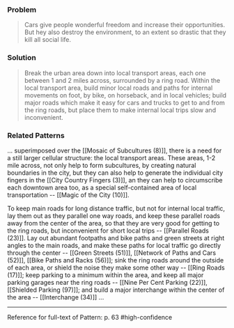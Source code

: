 ### Problem
>Cars give people wonderful freedom and increase their opportunities. But hey also destroy the environment, to an extent so drastic that they kill all social life.

### Solution
>Break the urban area down into local transport areas, each one between 1 and 2 miles across, surrounded by a ring road. Within the local transport area, build minor local roads and paths for internal movements on foot, by bike, on horseback, and in local vehicles; build major roads which make it easy for cars and trucks to get to and from the ring roads, but place them to make internal local trips slow and inconvenient.

### Related Patterns
... superimposed over the [[Mosaic of Subcultures (8)]], there is a need for a still larger cellular structure: the local transport areas. These areas, 1-2 mile across, not only help to form subcultures, by creating natural boundaries in the city, but they can also help to generate the individual city fingers in the [[City Country Fingers (3)]], an they can help to circumscribe each downtown area too, as a special self-contained area of local transportation -- [[Magic of the City (10)]].

To keep main roads for long distance traffic, but not for internal local traffic, lay them out as they parallel one way roads, and keep these parallel roads away from the center of the area, so that they are very good for getting to the ring roads, but inconvenient for short local trips -- [[Parallel Roads (23)]]. Lay out abundant footpaths and bike paths and green streets at right angles to the main roads, and make these paths for local traffic go directly through the center -- [[Green Streets (51)]], [[Network of Paths and Cars (52)]], [[Bike Paths and Racks (56)]]; sink the ring roads around the outside of each area, or shield the noise they make some other way -- [[Ring Roads (17)]]; keep parking to a minimum within the area, and keep all major parking garages near the ring roads -- [[Nine Per Cent Parking (22)]], [[Shielded Parking (97)]]; and build a major interchange within the center of the area -- [[Interchange (34)]] ...

---
Reference for full-text of Pattern: p. 63 #high-confidence